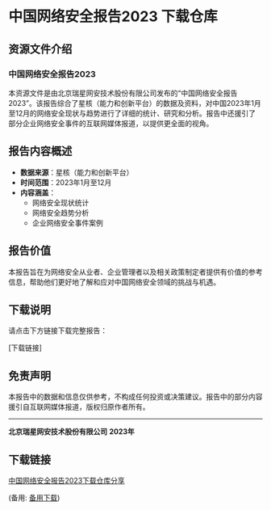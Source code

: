 # 中国网络安全报告2023 下载仓库

## 资源文件介绍

### 中国网络安全报告2023

本资源文件是由北京瑞星网安技术股份有限公司发布的“中国网络安全报告2023”。该报告综合了星核（能力和创新平台）的数据及资料，对中国2023年1月至12月的网络安全现状与趋势进行了详细的统计、研究和分析。报告中还援引了部分企业网络安全事件的互联网媒体报道，以提供更全面的视角。

## 报告内容概述

- **数据来源**：星核（能力和创新平台）
- **时间范围**：2023年1月至12月
- **内容涵盖**：
  - 网络安全现状统计
  - 网络安全趋势分析
  - 企业网络安全事件案例

## 报告价值

本报告旨在为网络安全从业者、企业管理者以及相关政策制定者提供有价值的参考信息，帮助他们更好地了解和应对中国网络安全领域的挑战与机遇。

## 下载说明

请点击下方链接下载完整报告：

[下载链接]

## 免责声明

本报告中的数据和信息仅供参考，不构成任何投资或决策建议。报告中的部分内容援引自互联网媒体报道，版权归原作者所有。

---

**北京瑞星网安技术股份有限公司**
**2023年**

## 下载链接
[中国网络安全报告2023下载仓库分享](https://pan.quark.cn/s/ee43894dea81) 

(备用: [备用下载](https://pan.baidu.com/s/1UEEF4X7UDGL3Fx2gLn_BPw?pwd=1234))
